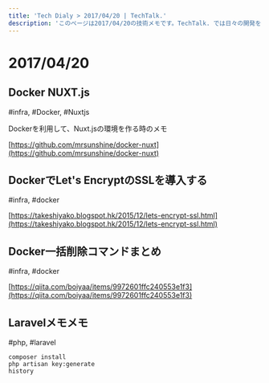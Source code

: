 ```yaml
---
title: 'Tech Dialy > 2017/04/20 | TechTalk.'
description: 'このページは2017/04/20の技術メモです。TechTalk. では日々の開発を個人メモとして残しています。将来に向けて技術ノウハウを蓄積することを目的とします。'
---
```

# 2017/04/20

## Docker NUXT.js
#infra, #Docker, #Nuxtjs

Dockerを利用して、Nuxt.jsの環境を作る時のメモ

[https://github.com/mrsunshine/docker-nuxt](https://github.com/mrsunshine/docker-nuxt)


## DockerでLet's EncryptのSSLを導入する
#infra, #docker

[https://takeshiyako.blogspot.hk/2015/12/lets-encrypt-ssl.html](https://takeshiyako.blogspot.hk/2015/12/lets-encrypt-ssl.html)

## Docker一括削除コマンドまとめ
#infra, #docker

[https://qiita.com/boiyaa/items/9972601ffc240553e1f3](https://qiita.com/boiyaa/items/9972601ffc240553e1f3)


## Laravelメモメモ
#php, #laravel

```
composer install
php artisan key:generate
history
```
